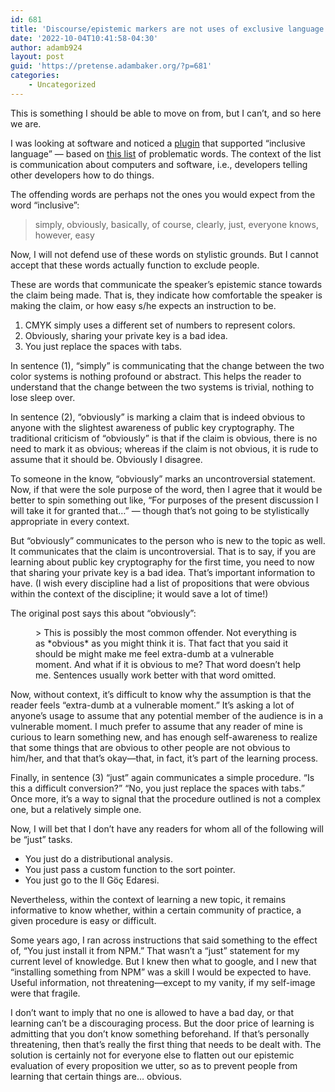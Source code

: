 ```yaml
---
id: 681
title: 'Discourse/epistemic markers are not uses of exclusive language'
date: '2022-10-04T10:41:58-04:30'
author: adamb924
layout: post
guid: 'https://pretense.adambaker.org/?p=681'
categories:
    - Uncategorized
---
```


This is something I should be able to move on from, but I can’t, and so here we are.

I was looking at software and noticed a [plugin](https://www.11ty.dev/docs/plugins/inclusive-language/) that supported “inclusive language” — based on [this list](https://css-tricks.com/words-avoid-educational-writing/) of problematic words. The context of the list is communication about computers and software, i.e., developers telling other developers how to do things.

The offending words are perhaps not the ones you would expect from the word “inclusive”:

> simply, obviously, basically, of course, clearly, just, everyone knows, however, easy

Now, I will not defend use of these words on stylistic grounds. But I cannot accept that these words actually function to exclude people.

These are words that communicate the speaker’s epistemic stance towards the claim being made. That is, they indicate how comfortable the speaker is making the claim, or how easy s/he expects an instruction to be.

1. CMYK simply uses a different set of numbers to represent colors.
2. Obviously, sharing your private key is a bad idea.
3. You just replace the spaces with tabs.

In sentence (1), “simply” is communicating that the change between the two color systems is nothing profound or abstract. This helps the reader to understand that the change between the two systems is trivial, nothing to lose sleep over.

In sentence (2), “obviously” is marking a claim that is indeed obvious to anyone with the slightest awareness of public key cryptography. The traditional criticism of “obviously” is that if the claim is obvious, there is no need to mark it as obvious; whereas if the claim is not obvious, it is rude to assume that it should be. Obviously I disagree.

To someone in the know, “obviously” marks an uncontroversial statement. Now, if that were the sole purpose of the word, then I agree that it would be better to spin something out like, “For purposes of the present discussion I will take it for granted that…” — though that’s not going to be stylistically appropriate in every context.

But “obviously” communicates to the person who is new to the topic as well. It communicates that the claim is uncontroversial. That is to say, if you are learning about public key cryptography for the first time, you need to now that sharing your private key is a bad idea. That’s important information to have. (I wish every discipline had a list of propositions that were obvious within the context of the discipline; it would save a lot of time!)

The original post says this about “obviously”:

<figure class="wp-block-pullquote">> This is possibly the most common offender. Not everything is as *obvious* as you might think it is. That fact that you said it should be might make me feel extra-dumb at a vulnerable moment. And what if it is obvious to me? That word doesn’t help me. Sentences usually work better with that word omitted.

</figure>Now, without context, it’s difficult to know why the assumption is that the reader feels “extra-dumb at a vulnerable moment.” It’s asking a lot of anyone’s usage to assume that any potential member of the audience is in a vulnerable moment. I much prefer to assume that any reader of mine is curious to learn something new, and has enough self-awareness to realize that some things that are obvious to other people are not obvious to him/her, and that that’s okay—that, in fact, it’s part of the learning process.

Finally, in sentence (3) “just” again communicates a simple procedure. “Is this a difficult conversion?” “No, you just replace the spaces with tabs.” Once more, it’s a way to signal that the procedure outlined is not a complex one, but a relatively simple one.

Now, I will bet that I don’t have any readers for whom all of the following will be “just” tasks.

- You just do a distributional analysis.
- You just pass a custom function to the sort pointer.
- You just go to the Il Göç Edaresi.

Nevertheless, within the context of learning a new topic, it remains informative to know whether, within a certain community of practice, a given procedure is easy or difficult.

Some years ago, I ran across instructions that said something to the effect of, “You just install it from NPM.” That wasn’t a “just” statement for my current level of knowledge. But I knew then what to google, and I new that “installing something from NPM” was a skill I would be expected to have. Useful information, not threatening—except to my vanity, if my self-image were that fragile.

I don’t want to imply that no one is allowed to have a bad day, or that learning can’t be a discouraging process. But the door price of learning is admitting that you don’t know something beforehand. If that’s personally threatening, then that’s really the first thing that needs to be dealt with. The solution is certainly not for everyone else to flatten out our epistemic evaluation of every proposition we utter, so as to prevent people from learning that certain things are… obvious.